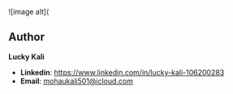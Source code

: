![image alt](

## Author
**Lucky Kali**
- **Linkedin**: https://www.linkedin.com/in/lucky-kali-106200283
- **Email**: mohaukali501@icloud.com
